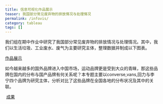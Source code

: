 ```yaml
---
title: 信息可视化作品展示
teaser: 我国部分常见废弃物的排放情况与处理情况
permalink: /infovis/
category: tableau
tags: []
---
```


我们组在期中作业中研究了我国部分常见废弃物的排放情况与处理情况。其中，我们以生活垃圾、工业废水、废气为主要研究主体，整理数据并制成以下图表。

  [作品展示](https://yejiejie.github.io/ye/index.html)


如今越来越多的国外品牌进入中国市场，运动品牌更是受到大众的青睐，那这些品牌在国内的分布与国产品牌有何关系呢？本专题主要以converse,vans,回力与李宁四个品牌为研究主体，分析对比了这些品牌在全国各地的分布状况及其中的关联。

  [成果](https://public.tableau.com/views/_18206/sheet0?:embed=y&:display_count=yes&publish=yes)

